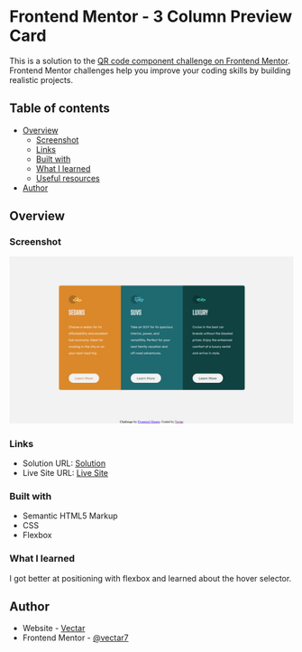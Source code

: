 # Frontend Mentor - 3 Column Preview Card

This is a solution to the [QR code component challenge on Frontend Mentor](https://www.frontendmentor.io/challenges/qr-code-component-iux_sIO_H). Frontend Mentor challenges help you improve your coding skills by building realistic projects. 

## Table of contents

- [Overview](#overview)
  - [Screenshot](#screenshot)
  - [Links](#links)
  - [Built with](#built-with)
  - [What I learned](#what-i-learned)
  - [Useful resources](#useful-resources)
- [Author](#author)

## Overview

### Screenshot

![](../images/screenshot.png)

### Links

- Solution URL: [Solution](https://www.frontendmentor.io/solutions/3-column-card-with-flexbox-and-hover-selector-AAj5ivBLdJ)
- Live Site URL: [Live Site](https://vec-frontend-mentor.github.io/2-3column-preview-card-component/)

### Built with

- Semantic HTML5 Markup
- CSS
- Flexbox

### What I learned

I got better at positioning with flexbox and learned about the hover selector.

## Author

- Website - [Vectar](https://github.com/vectar7)
- Frontend Mentor - [@vectar7](https://www.frontendmentor.io/profile/vectar7)